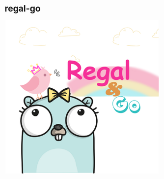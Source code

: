 regal-go
=====


<p align="center">
<a href="##"><img src="https://github.com/boylegu/regal-go/blob/main/image/regal-white.png?raw=true"></a>
